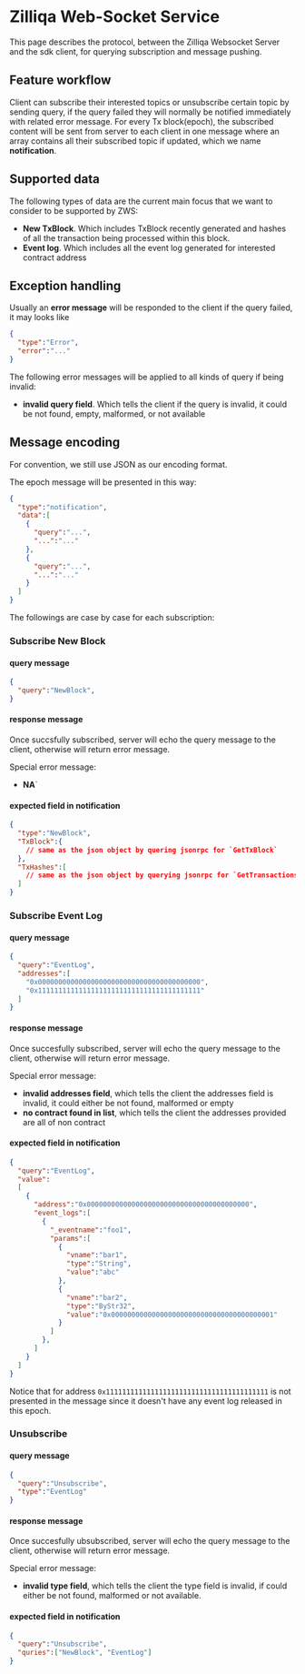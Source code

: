 # Zilliqa Web-Socket Service

This page describes the protocol, between the Zilliqa Websocket Server and the sdk client, for querying subscription and message pushing.

## Feature workflow

Client can subscribe their interested topics or unsubscribe certain topic by sending query, if the query failed they will normally be notified immediately with related error message. For every Tx block(epoch), the subscribed content will be sent from server to each client in one message where an array contains all their subscribed topic if updated, which we name **notification**.

## Supported data

The following types of data are the current main focus that we want to consider to be supported by ZWS:

- **New TxBlock**. Which includes TxBlock recently generated and hashes of all the transaction being processed within this block.
- **Event log**. Which includes all the event log generated for interested contract address

## Exception handling

Usually an **error message** will be responded to the client if the query failed, it may looks like

```json
{
  "type":"Error",
  "error":"..."
}
```

The following error messages will be applied to all kinds of query if being invalid:
- **invalid query field**. Which tells the client if the query is invalid, it could be not found, empty, malformed, or not available

## Message encoding

For convention, we still use JSON as our encoding format.

The epoch message will be presented in this way:

```json
{
  "type":"notification",
  "data":[
    {
      "query":"...",
      "...":"..."
    },
    {
      "query":"...",
      "...":"..."
    }
  ]
}
```

The followings are case by case for each subscription:

### Subscribe New Block

#### query message

```json
{
  "query":"NewBlock",
}
```

#### response message

Once succsfully subscribed, server will echo the query message to the client, 
otherwise will return error message.

Special error message: 
- **NA**`

#### expected field in notification

```json
{
  "type":"NewBlock",
  "TxBlock":{
    // same as the json object by quering jsonrpc for `GetTxBlock`
  },
  "TxHashes":[
    // same as the json object by querying jsonrpc for `GetTransactionsForTxBlock`
  ]
}
```

### Subscribe Event Log

#### query message

```json
{
  "query":"EventLog",
  "addresses":[
    "0x0000000000000000000000000000000000000000",
    "0x1111111111111111111111111111111111111111"
  ]
}
```

#### response message

Once succesfully subscribed, server will echo the query message to the client,
otherwise will return error message.

Special error message:
- **invalid addresses field**, which tells the client the addresses field is invalid, it could either be not found, malformed or empty
- **no contract found in list**, which tells the client the addresses provided are all of non contract


#### expected field in notification

```json
{
  "query":"EventLog",
  "value":
  [
    {
      "address":"0x0000000000000000000000000000000000000000",
      "event_logs":[
        {
          "_eventname":"foo1",
          "params":[
            {
              "vname":"bar1",
              "type":"String",
              "value":"abc"
            },
            {
              "vname":"bar2",
              "type":"ByStr32",
              "value":"0x0000000000000000000000000000000000000001"
            }
          ]
        },
      ]
    }
  ]
}
```
Notice that for address `0x1111111111111111111111111111111111111111` is not presented in the message since it doesn't have any event log released in this epoch.

### Unsubscribe 

#### query message
```json
{
  "query":"Unsubscribe",
  "type":"EventLog"
}
```

#### response message
Once succesfully ubsubscribed, server will echo the query message to the client,
otherwise will return error message.

Special error message:
- **invalid type field**, which tells the client the type field is invalid, if could either be not found, malformed or not available.

#### expected field in notification

```json
{
  "query":"Unsubscribe",
  "quries":["NewBlock", "EventLog"]
}
```
